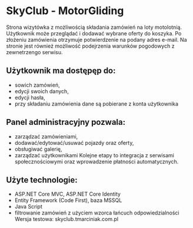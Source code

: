 # SkyClub - MotorGliding
Strona wizytówka z możliwością składania zamówień na loty motolotnią. Użytkownik może przeglądać i dodawać wybrane oferty do koszyka. Po złożeniu zamówienia otrzymuje potwierdzenie na podany adres e-mail. Na stronie jest również możliwość podejrzenia warunków pogodowych z zewnetrzengo serwisu.

## Użytkownik ma dostępęp do:
- sowich zamówień,
- edycji swoich danych,
- edycji hasła,
- przy składaniu zamówienia dane są pobierane z konta użytkownika

## Panel administracyjny pozwala:
- zarządzać zamówieniami,
- dodawać/edytować/usuwać pojazdy oraz oferty,
- obsługiwać galerię,
- zarządzać użytkownikami
Kolejne etapy to integracja z serwisami społecznościowymi oraz wprowadzenie płatności automatycznych.

## Użyte technologie:
- ASP.NET Core MVC, ASP.NET Core Identity
- Entity Framework (Code First), baza MSSQL
- Java Script
- filtrowanie zamówień z użyciem wzorca łańcuch odpowiedzialności
Wersja testowa: skyclub.tmarciniak.com.pl
